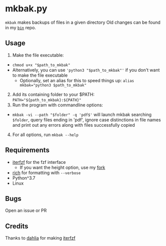 # mkbak.py
`mkbak` makes backups of files in a given directory
Old changes can be found in my [`bin`](https://github.com/sudo-julia/bin) repo.


## Usage
1. Make the file executable:
  - `chmod u+x "$path_to_mkbak"`
  - Alternatively, you can use `'python3 "$path_to_mkbak"'` if you don't want to make the file executable
    - Optionally, set an alias for this to speed things up: `alias mkbak="python3 $path_to_mkbak"`
2. Add its containing folder to your \$PATH: `PATH="${path_to_mkbak}:${PATH}"`
3. Run the program with commandline options:
  - `mkbak -vi --path "$folder" -q 'pdf$'` will launch mkbak searching `$folder`, query files ending in 'pdf', ignore case distinctions in file names and print out any errors along with files successfully copied
4. For all options, run `mkbak --help`

## Requirements
  - [iterfzf](https://github.com/dahlia/iterfzf) for the fzf interface
    - If you want the height option, use my [fork](https://github.com/sudo-julia/iterfzf)
  - [rich](https://github.com/willmcgugan/rich) for formatting with `--verbose`
  - Python^3.7
  - Linux

## Bugs
Open an issue or PR

## Credits
Thanks to [dahlia](https://github.com/dahlia) for making [iterfzf](https://github.com/dahlia/iterfzf)
